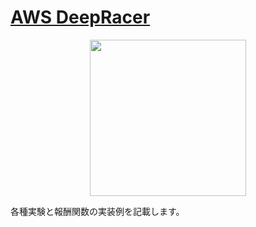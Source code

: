 # [AWS DeepRacer](https://aws.amazon.com/jp/deepracer/)

<p align="center">
<img src="https://user-images.githubusercontent.com/8604827/68000757-a257a600-fca4-11e9-80e9-6a7bc36192c9.png" width="250px">
</p>

各種実験と報酬関数の実装例を記載します。


